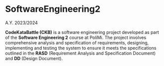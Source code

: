 # SoftwareEngineering2
A.Y. 2023/2024

**CodeKataBattle (CKB)** is a software engineering project developed as part of the **Software Engineering 2** course at PoliMi.
The project involves comprehensive analysis and specification of requirements, designing, implementing and testing the system to ensure it
meets the specifications outlined in the **RASD** (Requirement Analysis and Specification Document) and **DD** (Design Document).
